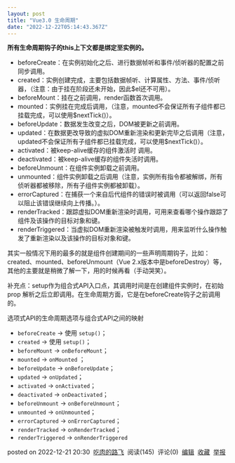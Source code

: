 ```yaml
---
layout: post
title: "Vue3.0 生命周期"
date: "2022-12-22T05:14:43.367Z"
---
```

**所有生命周期钩子的this上下文都是绑定至实例的。**

*   beforeCreate：在实例初始化之后、进行数据帧听和事件/侦听器的配置之前同步调用。
*   created：实例创建完成，主要包括数据帧听、计算属性、方法、事件/侦听器，（注意：由于挂在阶段还未开始，因此$el还不可用）。
*   beforeMount：挂在之前调用，render函数首次调用。
*   mounted：实例挂在完成后调用，（注意，mounted不会保证所有子组件都已挂载完成，可以使用$nextTick()）。
*   beforeUpdate：数据发生改变之后，DOM被更新之前调用。
*   updated：在数据更改导致的虚拟DOM重新渲染和更新完毕之后调用（注意，updated不会保证所有子组件都已挂载完成，可以使用$nextTick()）。
*   activated：被keep-alive缓存的组件激活时 调用。
*   deactivated：被keep-alive缓存的组件失活时调用。
*   beforeUnmount：在组件实例卸载之前调用。
*   unmounted：组件实例卸载之后调用（注意，实例所有指令都被解绑，所有侦听器都被移除，所有子组件实例都被卸载）。
*   errorCaptured：在捕获一个来自后代组件的错误时被调用（可以返回false可以阻止该错误继续向上传播。）。
*   renderTracked：跟踪虚拟DOM重新渲染时调用，可用来查看哪个操作跟踪了组件及该操作的目标对象和键。
*   renderTriggered：当虚拟DOM重新渲染被触发时调用，用来监听什么操作触发了重新渲染以及该操作的目标对象和键。

其实一般情况下用的最多的就是组件创建期间的一些声明周期钩子，比如：created、mounted、beforeUnmount（Vue 2.x版本中是beforeDestroy）等，其他的主要就是稍微了解一下，用的时候再看（手动哭笑）。

补充点：setup作为组合式API入口点，其调用时间是在创建组件实例时，在初始 prop 解析之后立即调用。在生命周期方面，它是在beforeCreate钩子之前调用的。

选项式API的生命周期选项与组合式API之间的映射

*   `beforeCreate` -> 使用 `setup()`；
*   `created` -> 使用 `setup()`；
*   `beforeMount` -> `onBeforeMount`；
*   `mounted` -> `onMounted` ；
*   `beforeUpdate` -> `onBeforeUpdate`；
*   `updated` -> `onUpdated`；
*   `activated` -> `onActivated`；
*   `deactivated` -> `onDeactivated`；
*   `beforeUnmount` -> `onBeforeUnmount`；
*   `unmounted` -> `onUnmounted`；
*   `errorCaptured` -> `onErrorCaptured`；
*   `renderTracked` -> `onRenderTracked`；
*   `renderTriggered` -> `onRenderTriggered`

posted on 2022-12-21 20:30  [吃肉的路飞](https://www.cnblogs.com/liangzailiu/)  阅读(145)  评论(0)  [编辑](https://i.cnblogs.com/EditPosts.aspx?postid=16997189)  [收藏](javascript:void(0))  [举报](javascript:void(0))
